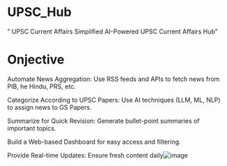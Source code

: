 # UPSC_Hub
” UPSC Current Affairs Simplified AI-Powered UPSC Current Affairs Hub”
# Onjective
Automate News Aggregation: Use RSS feeds and APIs to fetch news from PIB, he Hindu, PRS, etc.

Categorize According to UPSC Papers: Use AI techniques (LLM, ML, NLP) to assign news to GS Papers.

Summarize for Quick Revision: Generate bullet-point summaries of important topics.

Build a Web-based Dashboard for easy access and filtering. 

Provide Real-time Updates: Ensure fresh content daily![image](https://github.com/user-attachments/assets/59ae83f3-63f4-4364-8116-84a5339f9b7e)
